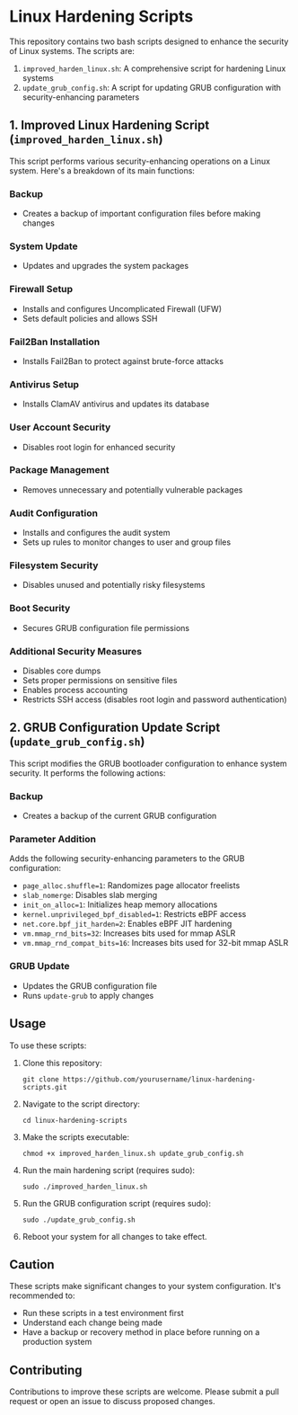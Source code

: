 # Linux Hardening Scripts

This repository contains two bash scripts designed to enhance the security of Linux systems. The scripts are:

1. `improved_harden_linux.sh`: A comprehensive script for hardening Linux systems
2. `update_grub_config.sh`: A script for updating GRUB configuration with security-enhancing parameters

## 1. Improved Linux Hardening Script (`improved_harden_linux.sh`)

This script performs various security-enhancing operations on a Linux system. Here's a breakdown of its main functions:

### Backup
- Creates a backup of important configuration files before making changes

### System Update
- Updates and upgrades the system packages

### Firewall Setup
- Installs and configures Uncomplicated Firewall (UFW)
- Sets default policies and allows SSH

### Fail2Ban Installation
- Installs Fail2Ban to protect against brute-force attacks

### Antivirus Setup
- Installs ClamAV antivirus and updates its database

### User Account Security
- Disables root login for enhanced security

### Package Management
- Removes unnecessary and potentially vulnerable packages

### Audit Configuration
- Installs and configures the audit system
- Sets up rules to monitor changes to user and group files

### Filesystem Security
- Disables unused and potentially risky filesystems

### Boot Security
- Secures GRUB configuration file permissions

### Additional Security Measures
- Disables core dumps
- Sets proper permissions on sensitive files
- Enables process accounting
- Restricts SSH access (disables root login and password authentication)

## 2. GRUB Configuration Update Script (`update_grub_config.sh`)

This script modifies the GRUB bootloader configuration to enhance system security. It performs the following actions:

### Backup
- Creates a backup of the current GRUB configuration

### Parameter Addition
Adds the following security-enhancing parameters to the GRUB configuration:
- `page_alloc.shuffle=1`: Randomizes page allocator freelists
- `slab_nomerge`: Disables slab merging
- `init_on_alloc=1`: Initializes heap memory allocations
- `kernel.unprivileged_bpf_disabled=1`: Restricts eBPF access
- `net.core.bpf_jit_harden=2`: Enables eBPF JIT hardening
- `vm.mmap_rnd_bits=32`: Increases bits used for mmap ASLR
- `vm.mmap_rnd_compat_bits=16`: Increases bits used for 32-bit mmap ASLR

### GRUB Update
- Updates the GRUB configuration file
- Runs `update-grub` to apply changes

## Usage

To use these scripts:

1. Clone this repository:
   ```
   git clone https://github.com/yourusername/linux-hardening-scripts.git
   ```

2. Navigate to the script directory:
   ```
   cd linux-hardening-scripts
   ```

3. Make the scripts executable:
   ```
   chmod +x improved_harden_linux.sh update_grub_config.sh
   ```

4. Run the main hardening script (requires sudo):
   ```
   sudo ./improved_harden_linux.sh
   ```

5. Run the GRUB configuration script (requires sudo):
   ```
   sudo ./update_grub_config.sh
   ```

6. Reboot your system for all changes to take effect.

## Caution

These scripts make significant changes to your system configuration. It's recommended to:
- Run these scripts in a test environment first
- Understand each change being made
- Have a backup or recovery method in place before running on a production system

## Contributing

Contributions to improve these scripts are welcome. Please submit a pull request or open an issue to discuss proposed changes.
